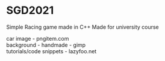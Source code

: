 # SGD2021

Simple Racing game made in C++
Made for university course

car image - pngitem.com <br/>
background - handmade - gimp <br/>
tutorials/code snippets - lazyfoo.net <br/>

